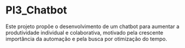 # PI3_Chatbot
Este projeto propõe o desenvolvimento de um chatbot para aumentar a produtividade individual e colaborativa, motivado pela crescente importância da automação e pela busca por otimização do tempo.
